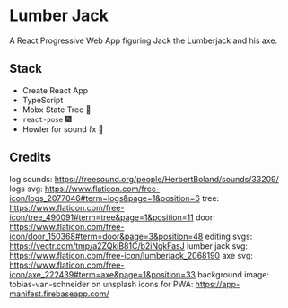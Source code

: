 # Lumber Jack

A React Progressive Web App figuring Jack the Lumberjack and his axe.

## Stack

- Create React App
- TypeScript
- Mobx State Tree 🎉
- `react-pose` 🎆
- Howler for sound fx 📢

## Credits

log sounds: https://freesound.org/people/HerbertBoland/sounds/33209/
logs svg: https://www.flaticon.com/free-icon/logs_2077046#term=logs&page=1&position=6
tree: https://www.flaticon.com/free-icon/tree_490091#term=tree&page=1&position=11
door: https://www.flaticon.com/free-icon/door_150368#term=door&page=3&position=48
editing svgs: https://vectr.com/tmp/a2ZQkiB81C/b2iNqkFasJ
lumber jack svg: https://www.flaticon.com/free-icon/lumberjack_2068190
axe svg: https://www.flaticon.com/free-icon/axe_222439#term=axe&page=1&position=33
background image: tobias-van-schneider on unsplash
icons for PWA: https://app-manifest.firebaseapp.com/
